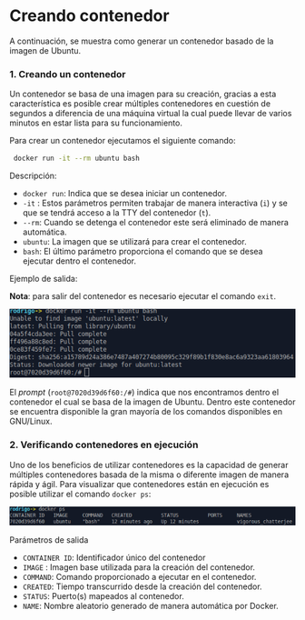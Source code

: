 # Creando contenedor

A continuación, se muestra como generar un contenedor basado de la imagen de Ubuntu.

### 1. Creando un contenedor

Un contenedor se basa de una imagen para su creación, gracias a esta característica es posible crear múltiples contenedores en cuestión de segundos a diferencia de una máquina virtual la cual puede llevar de varios minutos en estar lista para su funcionamiento.

Para crear un contenedor ejecutamos el siguiente comando:


```bash
 docker run -it --rm ubuntu bash
 ```

Descripción:

- `docker run`: Indica que se desea iniciar un contenedor.
- `-it` : Estos parámetros permiten trabajar de manera interactiva (`i`) y se que se tendrá acceso a la TTY del contenedor (`t`).
- `--rm`: Cuando se detenga el contenedor este será eliminado de manera automática.
- `ubuntu`: La imagen que se utilizará para crear el contenedor.
- `bash`:  El último parámetro proporciona el comando que se desea ejecutar dentro el contenedor.

Ejemplo de salida:

**Nota**: para salir del contenedor es necesario ejecutar el comando `exit`.

![run_ubuntu.png](miscellaneous/docker_run_ubuntu.png)

El *prompt* (`root@7020d39d6f60:/#`) indica que nos encontramos dentro el contenedor el cual se basa de la imagen de Ubuntu. Dentro este contenedor se encuentra disponible la gran mayoría de los comandos disponibles en GNU/Linux.


### 2. Verificando contenedores en ejecución

Uno de los beneficios de utilizar contenedores es la capacidad de generar múltiples contenedores basada de la misma o diferente imagen de manera rápida y ágil.
Para visualizar que contenedores están en ejecución es posible utilizar el comando `docker ps`:


![docker_ps.png](miscellaneous/docker_ps.png)

Parámetros de salida

- `CONTAINER ID`: Identificador único del contenedor
- `IMAGE` : Imagen base utilizada para la creación del contenedor.
- `COMMAND`: Comando proporcionado a ejecutar en el contenedor.
- `CREATED`: Tiempo transcurrido desde la creación del contenedor.
- `STATUS`: Puerto(s) mapeados al contenedor.
- `NAME`: Nombre aleatorio generado de manera automática por Docker.


